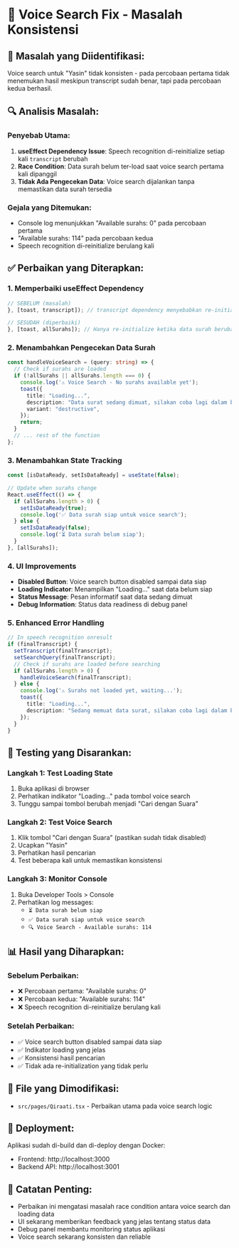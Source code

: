 # 🔧 Voice Search Fix - Masalah Konsistensi

## 🎯 **Masalah yang Diidentifikasi:**
Voice search untuk "Yasin" tidak konsisten - pada percobaan pertama tidak menemukan hasil meskipun transcript sudah benar, tapi pada percobaan kedua berhasil.

## 🔍 **Analisis Masalah:**

### **Penyebab Utama:**
1. **useEffect Dependency Issue**: Speech recognition di-reinitialize setiap kali `transcript` berubah
2. **Race Condition**: Data surah belum ter-load saat voice search pertama kali dipanggil
3. **Tidak Ada Pengecekan Data**: Voice search dijalankan tanpa memastikan data surah tersedia

### **Gejala yang Ditemukan:**
- Console log menunjukkan "Available surahs: 0" pada percobaan pertama
- "Available surahs: 114" pada percobaan kedua
- Speech recognition di-reinitialize berulang kali

## ✅ **Perbaikan yang Diterapkan:**

### **1. Memperbaiki useEffect Dependency**
```typescript
// SEBELUM (masalah)
}, [toast, transcript]); // transcript dependency menyebabkan re-initialization

// SESUDAH (diperbaiki)
}, [toast, allSurahs]); // Hanya re-initialize ketika data surah berubah
```

### **2. Menambahkan Pengecekan Data Surah**
```typescript
const handleVoiceSearch = (query: string) => {
  // Check if surahs are loaded
  if (!allSurahs || allSurahs.length === 0) {
    console.log('⚠️ Voice Search - No surahs available yet');
    toast({
      title: "Loading...",
      description: "Data surat sedang dimuat, silakan coba lagi dalam beberapa detik.",
      variant: "destructive",
    });
    return;
  }
  // ... rest of the function
};
```

### **3. Menambahkan State Tracking**
```typescript
const [isDataReady, setIsDataReady] = useState(false);

// Update when surahs change
React.useEffect(() => {
  if (allSurahs.length > 0) {
    setIsDataReady(true);
    console.log('✅ Data surah siap untuk voice search');
  } else {
    setIsDataReady(false);
    console.log('⏳ Data surah belum siap');
  }
}, [allSurahs]);
```

### **4. UI Improvements**
- **Disabled Button**: Voice search button disabled sampai data siap
- **Loading Indicator**: Menampilkan "Loading..." saat data belum siap
- **Status Message**: Pesan informatif saat data sedang dimuat
- **Debug Information**: Status data readiness di debug panel

### **5. Enhanced Error Handling**
```typescript
// In speech recognition onresult
if (finalTranscript) {
  setTranscript(finalTranscript);
  setSearchQuery(finalTranscript);
  // Check if surahs are loaded before searching
  if (allSurahs.length > 0) {
    handleVoiceSearch(finalTranscript);
  } else {
    console.log('⚠️ Surahs not loaded yet, waiting...');
    toast({
      title: "Loading...",
      description: "Sedang memuat data surat, silakan coba lagi dalam beberapa detik.",
    });
  }
}
```

## 🧪 **Testing yang Disarankan:**

### **Langkah 1: Test Loading State**
1. Buka aplikasi di browser
2. Perhatikan indikator "Loading..." pada tombol voice search
3. Tunggu sampai tombol berubah menjadi "Cari dengan Suara"

### **Langkah 2: Test Voice Search**
1. Klik tombol "Cari dengan Suara" (pastikan sudah tidak disabled)
2. Ucapkan "Yasin"
3. Perhatikan hasil pencarian
4. Test beberapa kali untuk memastikan konsistensi

### **Langkah 3: Monitor Console**
1. Buka Developer Tools > Console
2. Perhatikan log messages:
   - `⏳ Data surah belum siap`
   - `✅ Data surah siap untuk voice search`
   - `🔍 Voice Search - Available surahs: 114`

## 📊 **Hasil yang Diharapkan:**

### **Sebelum Perbaikan:**
- ❌ Percobaan pertama: "Available surahs: 0"
- ❌ Percobaan kedua: "Available surahs: 114"
- ❌ Speech recognition di-reinitialize berulang kali

### **Setelah Perbaikan:**
- ✅ Voice search button disabled sampai data siap
- ✅ Indikator loading yang jelas
- ✅ Konsistensi hasil pencarian
- ✅ Tidak ada re-initialization yang tidak perlu

## 🔧 **File yang Dimodifikasi:**
- `src/pages/Qiraati.tsx` - Perbaikan utama pada voice search logic

## 🚀 **Deployment:**
Aplikasi sudah di-build dan di-deploy dengan Docker:
- Frontend: http://localhost:3000
- Backend API: http://localhost:3001

## 📝 **Catatan Penting:**
- Perbaikan ini mengatasi masalah race condition antara voice search dan loading data
- UI sekarang memberikan feedback yang jelas tentang status data
- Debug panel membantu monitoring status aplikasi
- Voice search sekarang konsisten dan reliable 